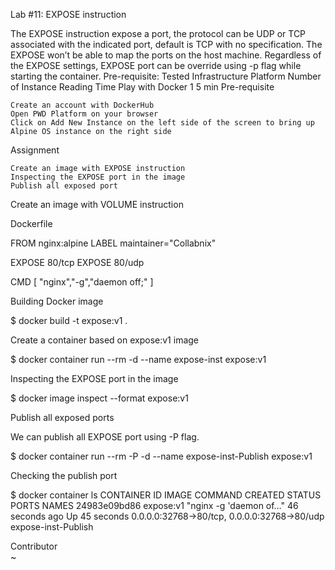 Lab #11: EXPOSE instruction

The EXPOSE instruction expose a port, the protocol can be UDP or TCP associated with the indicated port, default is TCP with no specification. The EXPOSE won’t be able to map the ports on the host machine. Regardless of the EXPOSE settings, EXPOSE port can be override using -p flag while starting the container.
Pre-requisite:
Tested Infrastructure
Platform 	Number of Instance 	Reading Time
Play with Docker 	1 	5 min
Pre-requisite

    Create an account with DockerHub
    Open PWD Platform on your browser
    Click on Add New Instance on the left side of the screen to bring up Alpine OS instance on the right side

Assignment

    Create an image with EXPOSE instruction
    Inspecting the EXPOSE port in the image
    Publish all exposed port

Create an image with VOLUME instruction

Dockerfile

FROM nginx:alpine
LABEL maintainer="Collabnix"

EXPOSE 80/tcp
EXPOSE 80/udp

CMD [ "nginx","-g","daemon off;" ]

Building Docker image

$ docker build -t expose:v1 .

Create a container based on expose:v1 image

$  docker container run --rm -d --name expose-inst expose:v1

Inspecting the EXPOSE port in the image

$ docker image inspect --format  expose:v1

Publish all exposed ports

We can publish all EXPOSE port using -P flag.

$ docker container run --rm -P -d --name expose-inst-Publish expose:v1

Checking the publish port

$  docker container ls
CONTAINER ID        IMAGE               COMMAND                  CREATED             STATUS              PORTS                                          NAMES
24983e09bd86        expose:v1           "nginx -g 'daemon of…"   46 seconds ago      Up 45 seconds       0.0.0.0:32768->80/tcp, 0.0.0.0:32768->80/udp   expose-inst-Publish

Contributor                                        
~                              
